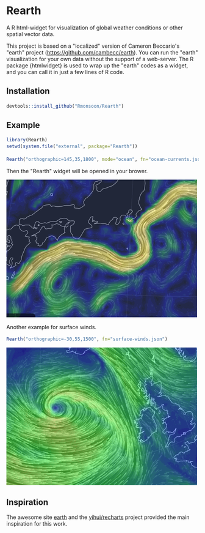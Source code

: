 # Rearth
A R html-widget for visualization of global weather conditions or other spatial vector data. 

This project is based on a "localized" version of Cameron Beccario's "earth" project (https://github.com/cambecc/earth). You can run the "earth" visualization for your own data without the support of a web-server. The R package {htmlwidget} is used to wrap up the "earth" codes as a widget, and you can call it in just a few lines of R code. 

Installation
------------

``` r
devtools::install_github("Rmonsoon/Rearth")

```

Example
------------

``` r
library(Rearth)
setwd(system.file("external", package="Rearth"))

Rearth("orthographic=145,35,1800", mode="ocean", fn="ocean-currents.json")
```

Then the "Rearth" widget will be opened in your brower.

![Ocean Currents](vignettes/ocean-currents_05.gif)


Another example for surface winds.

``` r
Rearth("orthographic=-30,55,1500", fn="surface-winds.json")
```

![Surface Winds](vignettes/surface-winds_02.gif)


Inspiration
------------

The awesome site [earth](https://earth.nullschool.net/) and the [yihui/recharts](https://github.com/yihui/recharts) project provided the main inspiration for this work.
